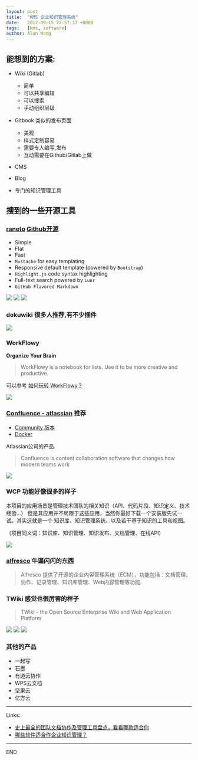 ```yaml
---
layout: post
title:  "KMS 企业知识管理系统"
date:   2017-09-15 22:57:37 +0000
tags:   [kms, software]
author: Alan Wang
---
```

## 能想到的方案:

- Wiki (Gitlab)
  - 简单
  - 可以共享编辑
  - 可以搜索
  - 手动组织层级

- Gitbook 类似的发布页面
  - 美观
  - 样式定制容易
  - 需要专人编写,发布
  - 互动需要在Github/Gitlab上做

- CMS

- Blog

- 专门的知识管理工具

## 搜到的一些开源工具

### [raneto](http://raneto.com/) [Github开源](https://github.com/gilbitron/Raneto)

- Simple
- Flat
- Fast
- `Mustache` for easy templating
- Responsive default template (powered by `Bootstrap`)
- `Highlight.js` code syntax highlighting
- Full-text search powered by `Lunr`
- `GitHub Flavored Markdown`

![](./resources/2017-09-15-kms/raneto0.png)
![](./resources/2017-09-15-kms/raneto1.png)
![](./resources/2017-09-15-kms/raneto2.png)

### dokuwiki 很多人推荐,有不少插件

![](./resources/2017-09-15-kms/dokuwiki.png)

### WorkFlowy

**Organize Your Brain**

> WorkFlowy is a notebook for lists. Use it to be more creative and productive.

可以参考 [如何玩转 WorkFlowy？](https://www.zhihu.com/question/20491194/answer/87957399)

![](./resources/2017-09-15-kms/workflowy.png)

### [Confluence - atlassian](https://www.atlassian.com/software/confluence) 推荐

- [Community 版本](https://www.alfresco.com/thank-you/thank-you-downloading-alfresco-community-edition)
- [Docker](https://github.com/Alfresco/acs-deployment/blob/master/docs/docker-compose-deployment.md)

Atlassian公司的产品.

> Confluence is content collaboration software that changes how modern teams work

![](./resources/2017-09-15-kms/confluence.png)

### WCP 功能好像很多的样子

本项目的应用场景是管理技术团队的相关知识（API、代码片段、知识定义、技术经验...） 但是其应用并不局限于这些应用，当然你最好下载一个安装版先试一试。其实这就是一个 知识库、知识管理系统、以及若干基于知识的工具和视图。

（项目同义词：知识库、知识管理、知识发布、文档管理、在线API）

![](./resources/2017-09-15-kms/wcp.png)

### [alfresco](https://www.alfresco.com/capabilities/document-management) 牛逼闪闪的东西

> Alfresco 提供了开源的企业内容管理系统（ECM），功能包括：文档管理、协作、记录管理、知识库管理、Web内容管理等功能.

### TWiki 感觉也很厉害的样子

> TWiki - the Open Source Enterprise Wiki and Web Application Platform

![](./resources/2017-09-15-kms/twiki0.png)
![](./resources/2017-09-15-kms/twiki1.png)
![](./resources/2017-09-15-kms/twiki2.png)

### 其他的产品

- 一起写
- 石墨
- 有道云协作
- WPS云文档
- 坚果云
- 亿方云


---
Links:

- [史上最全的团队文档协作及管理工具盘点，看看哪款适合你](https://blog.csdn.net/qiansg123/article/details/80127587)
- [哪些软件适合作企业知识管理？](https://www.zhihu.com/question/20227913)

---
END
